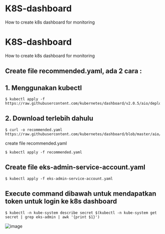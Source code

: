 # K8S-dashboard
How to create k8s dashboard for monitoring

# K8S-dashboard
How to create k8s dashboard for monitoring

## Create file recommended.yaml, ada 2 cara :
## 1. Menggunakan kubectl

```
$ kubectl apply -f https://raw.githubusercontent.com/kubernetes/dashboard/v2.0.5/aio/deploy/recommended.yaml
```

## 2. Download terlebih dahulu

```
$ curl -o recommended.yaml https://raw.githubusercontent.com/kubernetes/dashboard/blob/master/aio/deploy/recommended.yaml
```

create file recommended.yaml
```
$ kubectl apply -f recommended.yaml
```

## Create file eks-admin-service-account.yaml

```
$ kubectl apply -f eks-admin-service-account.yaml
```

## Execute command dibawah untuk mendapatkan token untuk login ke k8s dashboard

```
$ kubectl -n kube-system describe secret $(kubectl -n kube-system get secret | grep eks-admin | awk '{print $1}')
```
![image](https://user-images.githubusercontent.com/80587939/131612245-5cb0d17a-f639-4858-81fd-fa66fc40a6d3.png)
